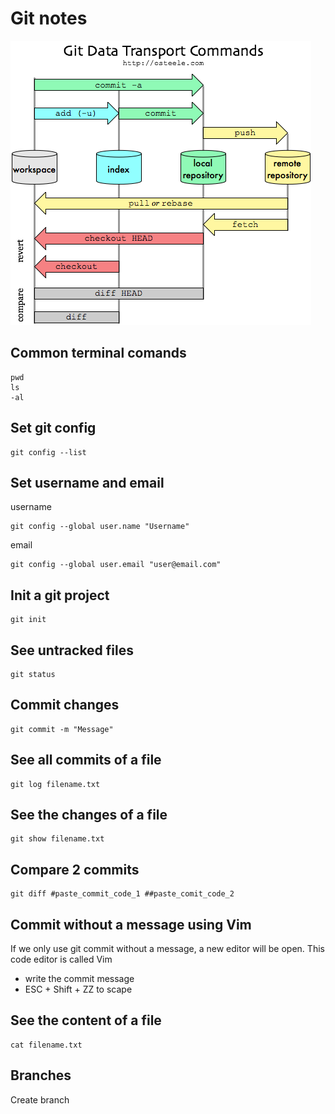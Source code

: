 # Git notes

![git-stages-image](https://raw.githubusercontent.com/solisjoaquin/git-github-notes/main/git.png)

## Common terminal comands

```
pwd 
ls 
-al
```
## Set git config
```
git config --list
```
## Set username and email

username
```
git config --global user.name "Username"
```
email
```
git config --global user.email "user@email.com"
```

## Init a git project

```
git init
```
## See untracked files

```
git status
```

## Commit changes
```
git commit -m "Message"
```

## See all commits of a file 

```
git log filename.txt
```

## See the changes of a file
```
git show filename.txt
```

## Compare 2 commits

```
git diff #paste_commit_code_1 ##paste_comit_code_2
```

## Commit without a message using Vim
If we only use git commit without a message, a new editor will be open. This code editor is called Vim
* write the commit message 
* ESC + Shift + ZZ to scape

## See the content of a file
```
cat filename.txt
```
## Branches

Create branch
```

```
